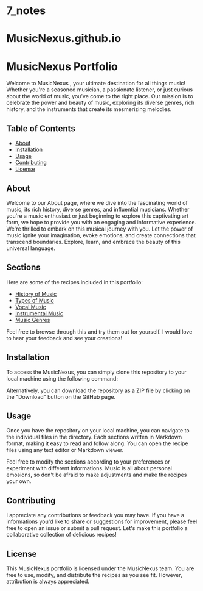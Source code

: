# 7_notes
# MusicNexus.github.io
# MusicNexus Portfolio

Welcome to MusicNexus , your ultimate destination for all things music! Whether you're a seasoned musician, a passionate listener, or just curious about the world of music, you've come to the right place. Our mission is to celebrate the power and beauty of music, exploring its diverse genres, rich history, and the instruments that create its mesmerizing melodies. 
## Table of Contents

- [About](#about)
- [Installation](#installation)
- [Usage](#usage)
- [Contributing](#contributing)
- [License](#license)

## About

Welcome to our About page, where we dive into the fascinating world of music, its rich history, diverse genres, and influential musicians. Whether you're a music enthusiast or just beginning to explore this captivating art form, we hope to provide you with an engaging and informative experience. 
    We're thrilled to embark on this musical journey with you. Let the power of music ignite your imagination, evoke emotions, and create connections that transcend boundaries. Explore, learn, and embrace the beauty of this universal language.
    
## Sections

Here are some of the recipes included in this portfolio:

- [History of Music](#history)
- [Types of Music](#music)
- [Vocal Music](#vocalsec)
- [Instrumental Music](#instrument)
- [Music Genres](#genres)

Feel free to browse through this and try them out for yourself. I would love to hear your feedback and see your creations!

## Installation

To access the MusicNexus, you can simply clone this repository to your local machine using the following command:

Alternatively, you can download the repository as a ZIP file by clicking on the "Download" button on the GitHub page.

## Usage

Once you have the repository on your local machine, you can navigate to the individual files in the  directory. Each sections written in Markdown format, making it easy to read and follow along. You can open the recipe files using any text editor or Markdown viewer.

Feel free to modify the sections according to your preferences or experiment with different informations. Music is all about personal emosions, so don't be afraid to make adjustments and make the recipes your own.

## Contributing

I appreciate any contributions or feedback you may have. If you have a informations you'd like to share or suggestions for improvement, please feel free to open an issue or submit a pull request. Let's make this portfolio a collaborative collection of delicious recipes!

## License

This MusicNexus portfolio is licensed under the MusicNexus team. You are free to use, modify, and distribute the recipes as you see fit. However, attribution is always appreciated.
